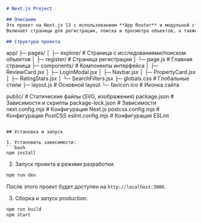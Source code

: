```markdown
# Next.js Project

## Описание
Это проект на Next.js 13 с использованием **App Router** и модульной структурой компонентов.  
Включает страницы для регистрации, поиска и просмотра объектов, а также общие UI-компоненты.

## Структура проекта

```
app/
├─ pages/
│  ├─ explore/           # Страница с исследованиями/поиском объектов
│  ├─ register/          # Страница регистрации
│  └─ page.js            # Главная страница
├─ components/           # Компоненты интерфейса
│  ├─ ReviewCard.jsx
│  ├─ LoginModal.jsx
│  ├─ Navbar.jsx
│  ├─ PropertyCard.jsx
│  ├─ RatingStars.jsx
│  └─ SearchFilters.jsx
├─ globals.css           # Глобальные стили
├─ layout.js             # Основной layout
└─ favicon.ico           # Иконка сайта

public/                   # Статические файлы (SVG, изображения)
package.json              # Зависимости и скрипты
package-lock.json         # Зависимости
next.config.mjs           # Конфигурация Next.js
postcss.config.mjs        # Конфигурация PostCSS
eslint.config.mjs         # Конфигурация ESLint
```

## Установка и запуск

1. Установить зависимости:
```bash
npm install
```

2. Запуск проекта в режиме разработки:
```bash
npm run dev
```
После этого проект будет доступен на `http://localhost:3000`.

3. Сборка и запуск production:
```bash
npm run build
npm start
```
